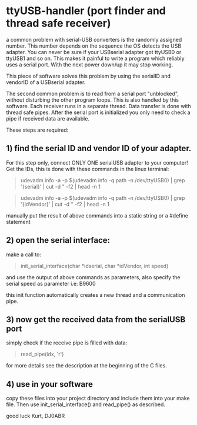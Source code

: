 # ttyUSB-handler (port finder and thread safe receiver)
a common problem with serial-USB converters is the randomly assigned number.
This number depends on the sequence the OS detects the USB adapter.
You can never be sure if your USBserial adapter got ttyUSB0 or ttyUSB1 and so on.
This makes it painful to write a program which reliably uses a serial port. With the next power down/up it may stop working.

This piece of software solves this problem by using the serialID and vendorID of a USBserial adapter.

The second common problem is to read from a serial port "unblocked", without disturbing the other program loops. This is also handled by this software. Each receiver runs in a separate thread. Data transfer is done with thread safe pipes. After the serial port is initialized you only need to check a pipe if received data are available.

These steps are required:

## 1) find the serial ID and vendor ID of your adapter. 
For this step only, connect ONLY ONE serialUSB adapter to your computer!
Get the IDs, this is done with these commands in the linux terminal:

> udevadm info -a -p  $(udevadm info -q path -n /dev/ttyUSB0) | grep '{serial}' | cut -d \" -f2 | head -n 1

> udevadm info -a -p  $(udevadm info -q path -n /dev/ttyUSB0) | grep '{idVendor}' | cut -d \" -f2 | head -n 1

manually put the result of above commands into a static string or a #define statement

## 2) open the serial interface:
make a call to:

> init_serial_interface(char *idserial, char *idVendor, int speed)

and use the output of above commands as parameters, also specify the serial speed as parameter i.e: B9600

this init function automatically creates a new thread and a communication pipe.

## 3) now get the received data from the serialUSB port
simply check if the receive pipe is filled with data:

> read_pipe(idx, 'r')

for more details see the description at the beginning of the C files.

## 4) use in your software
copy these files into your project directory and include them into your make file. Then use init_serial_interface() and read_pipe() as described.

good luck
Kurt, DJ0ABR


